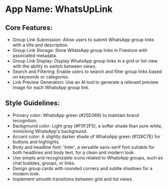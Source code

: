 # **App Name**: WhatsUpLink

## Core Features:

- Group Link Submission: Allow users to submit WhatsApp group links with a title and description.
- Group Link Storage: Store WhatsApp group links in Firestore with associated metadata.
- Group Link Display: Display WhatsApp group links in a grid or list view with the ability to switch between views.
- Search and Filtering: Enable users to search and filter group links based on keywords or categories.
- Link Preview Generation: Use an AI tool to generate a relevant preview image for each WhatsApp group link.

## Style Guidelines:

- Primary color: WhatsApp green (#25D366) to maintain brand recognition.
- Background color: Light gray (#F0F2F5), a softer shade than pure white, mimicking WhatsApp's background.
- Accent color: A slightly darker shade of WhatsApp green (#128C7E) for buttons and highlights.
- Body and headline font: 'Inter', a versatile sans-serif font suitable for both headlines and body text, for a clean and modern look.
- Use simple and recognizable icons related to WhatsApp groups, such as chat bubbles, groups, or links.
- Design group cards with rounded corners and subtle shadows for a modern look.
- Implement smooth transitions between grid and list views.